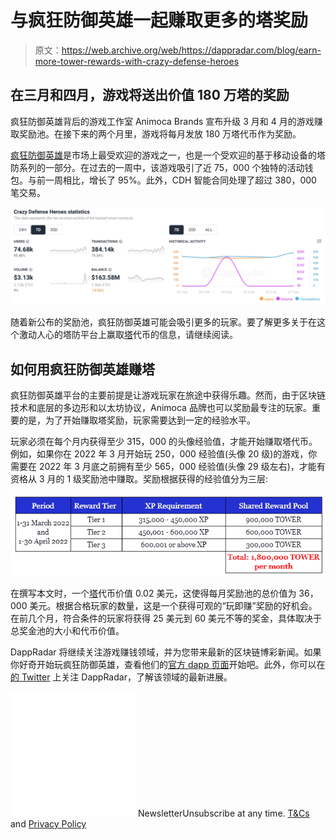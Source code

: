 # 与疯狂防御英雄一起赚取更多的塔奖励

> 原文：<https://web.archive.org/web/https://dappradar.com/blog/earn-more-tower-rewards-with-crazy-defense-heroes>

## 在三月和四月，游戏将送出价值 180 万塔的奖励

疯狂防御英雄背后的游戏工作室 Animoca Brands 宣布升级 3 月和 4 月的游戏赚取奖励池。在接下来的两个月里，游戏将每月发放 180 万塔代币作为奖励。

[疯狂防御英雄](https://web.archive.org/web/20221226114313/https://dappradar.com/multichain/games/crazy-defense-heroes)是市场上最受欢迎的游戏之一，也是一个受欢迎的基于移动设备的塔防系列的一部分。在过去的一周中，该游戏吸引了近 75，000 个独特的活动钱包。与前一周相比，增长了 95%。此外，CDH 智能合同处理了超过 380，000 笔交易。

![](img/6d08b18faa327a55fe7b6dff8c5c7006.png)

随着新公布的奖励池，疯狂防御英雄可能会吸引更多的玩家。要了解更多关于在这个激动人心的塔防平台上赢取[塔](https://web.archive.org/web/20221226114313/https://dappradar.com/hub/token/eth/TOWER?from=0x1c9922314ed1415c95b9fd453c3818fd41867d0b)代币的信息，请继续阅读。

## 如何用疯狂防御英雄赚塔

疯狂防御英雄平台的主要前提是让游戏玩家在旅途中获得乐趣。然而，由于区块链技术和底层的多边形和以太坊协议，Animoca 品牌也可以奖励最专注的玩家。重要的是，为了开始赚取塔奖励，玩家需要达到一定的经验水平。

玩家必须在每个月内获得至少 315，000 的头像经验值，才能开始赚取塔代币。例如，如果你在 2022 年 3 月开始玩 250，000 经验值(头像 20 级)的游戏，你需要在 2022 年 3 月底之前拥有至少 565，000 经验值(头像 29 级左右)，才能有资格从 3 月的 1 级奖励池中赚取。奖励根据获得的经验值分为三层:

![](img/2dc170595064408d751fae4da5a7f495.png)

在撰写本文时，一个[塔](https://web.archive.org/web/20221226114313/https://dappradar.com/hub/token/eth/TOWER?from=0x1c9922314ed1415c95b9fd453c3818fd41867d0b)代币价值 0.02 美元，这使得每月奖励池的总价值为 36，000 美元。根据合格玩家的数量，这是一个获得可观的“玩即赚”奖励的好机会。在前几个月，符合条件的玩家将获得 25 美元到 60 美元不等的奖金，具体取决于总奖金池的大小和代币价值。

DappRadar 将继续关注游戏赚钱领域，并为您带来最新的区块链博彩新闻。如果你好奇开始玩疯狂防御英雄，查看他们的[官方 dapp 页面](https://web.archive.org/web/20221226114313/https://dappradar.com/multichain/games/crazy-defense-heroes)开始吧。此外，你可以在[的 Twitter](https://web.archive.org/web/20221226114313/https://twitter.com/dappradar) 上关注 DappRadar，了解该领域的最新进展。

![](img/6d5a4a2d609c56e1a5771717e54ba759.png) NewsletterUnsubscribe at any time. [T&Cs](https://web.archive.org/web/20221226114313/https://dappradar.com/terms) and [Privacy Policy](https://web.archive.org/web/20221226114313/https://dappradar.com/privacy-policy)